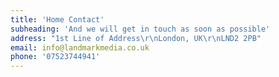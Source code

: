 ```yaml
---
title: 'Home Contact'
subheading: 'And we will get in touch as soon as possible'
address: "1st Line of Address\r\nLondon, UK\r\nLND2 2PB"
email: info@landmarkmedia.co.uk
phone: '07523744941'
---
```


